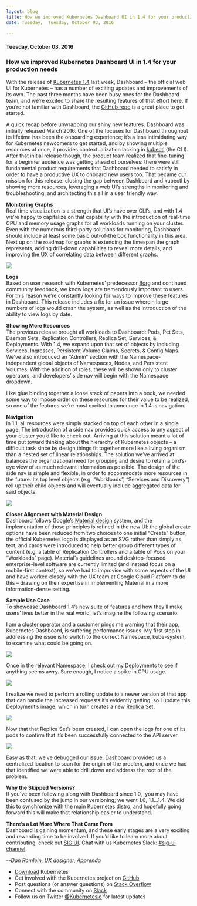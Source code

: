 ```yaml
---
layout: blog
title: How we improved Kubernetes Dashboard UI in 1.4 for your production needs​
date: Tuesday,  Tuesday, October 03, 2016 
 
---
```

#### Tuesday, October 03, 2016 
### How we improved Kubernetes Dashboard UI in 1.4 for your production needs​ 
With the release of [Kubernetes 1.4](http://blog.kubernetes.io/2016/09/kubernetes-1.4-making-it-easy-to-run-on-kuberentes-anywhere.html) last week, Dashboard – the official web UI for Kubernetes – has a number of exciting updates and improvements of its own. The past three months have been busy ones for the Dashboard team, and we’re excited to share the resulting features of that effort here. If you’re not familiar with Dashboard, the [GitHub repo](https://github.com/kubernetes/dashboard#kubernetes-dashboard) is a great place to get started.  
  
A quick recap before unwrapping our shiny new features: Dashboard was initially released March 2016. One of the focuses for Dashboard throughout its lifetime has been the onboarding experience; it’s a less intimidating way for Kubernetes newcomers to get started, and by showing multiple resources at once, it provides contextualization lacking in [kubectl](http://kubernetes.io/docs/user-guide/kubectl-overview/) (the CLI). After that initial release though, the product team realized that fine-tuning for a beginner audience was getting ahead of ourselves: there were still fundamental product requirements that Dashboard needed to satisfy in order to have a productive UX to onboard new users too. That became our mission for this release: closing the gap between Dashboard and kubectl by showing more resources, leveraging a web UI’s strengths in monitoring and troubleshooting, and architecting this all in a user friendly way.  
  
**Monitoring Graphs**  
Real time visualization is a strength that UI’s have over CLI’s, and with 1.4 we’re happy to capitalize on that capability with the introduction of real-time CPU and memory usage graphs for all workloads running on your cluster. Even with the numerous third-party solutions for monitoring, Dashboard should include at least some basic out-of-the box functionality in this area. Next up on the roadmap for graphs is extending the timespan the graph represents, adding drill-down capabilities to reveal more details, and improving the UX of correlating data between different graphs.  
  

[![](https://lh5.googleusercontent.com/q2xNqiQkdcaAY9UdAlxXJkhofpb-AwMKoxE8Jdd3qRB0v8qffi4_s8GUaszmYGclNemAWCrEmbTqegKPfRoUgYHy9aRAYILXqRX1BCdLBQCUGHd-Euv0PuT5VI9viT3iSXBRHshv)](https://lh5.googleusercontent.com/q2xNqiQkdcaAY9UdAlxXJkhofpb-AwMKoxE8Jdd3qRB0v8qffi4_s8GUaszmYGclNemAWCrEmbTqegKPfRoUgYHy9aRAYILXqRX1BCdLBQCUGHd-Euv0PuT5VI9viT3iSXBRHshv)

  

**Logs**  
Based on user research with Kubernetes’ predecessor&nbsp;[Borg](http://research.google.com/pubs/pub43438.html)&nbsp;and continued community feedback, we know logs are tremendously important to users. For this reason we’re constantly looking for ways to improve these features in Dashboard. This release includes a fix for an issue wherein large numbers of logs would crash the system, as well as the introduction of the ability to view logs by date.  
  
**Showing More Resources**  
The previous release brought all workloads to Dashboard: Pods, Pet Sets, Daemon Sets, Replication Controllers, Replica Set, Services, & Deployments. With 1.4, we expand upon that set of objects by including Services, Ingresses, Persistent Volume Claims, Secrets, & Config Maps. We’ve also introduced an “Admin” section with the Namespace-independent global objects of Namespaces, Nodes, and Persistent Volumes. With the addition of roles, these will be shown only to cluster operators, and developers’ side nav will begin with the Namespace dropdown.  
  
Like glue binding together a loose stack of papers into a book, we needed some way to impose order on these resources for their value to be realized, so one of the features we’re most excited to announce in 1.4 is navigation.  
  
**Navigation**  
In 1.1, all resources were simply stacked on top of each other in a single page. The introduction of a side nav provides quick access to any aspect of your cluster you’d like to check out. Arriving at this solution meant a lot of time put toward thinking about the hierarchy of Kubernetes objects – a difficult task since by design things fit together more like a living organism than a nested set of linear relationships. The solution we’ve arrived at balances the organizational need for grouping and desire to retain a bird’s-eye view of as much relevant information as possible. The design of the side nav is simple and flexible, in order to accommodate more resources in the future. Its top level objects (e.g. “Workloads”, “Services and Discovery”) roll up their child objects and will eventually include aggregated data for said objects.  
  
  

[![](https://lh4.googleusercontent.com/wam1i4Y3GGLwNFxynWYK17me9UDCaw3yo0dDqqTt7Y79bJ5YK7uHd3yreRnftPOtRkOvo-CjlWNPEx2raBdCN5JTxG2fU3fwqeIPsDaeuqhnWl0IrSYQ32uC7cVt2q51LQNhialX)](https://lh4.googleusercontent.com/wam1i4Y3GGLwNFxynWYK17me9UDCaw3yo0dDqqTt7Y79bJ5YK7uHd3yreRnftPOtRkOvo-CjlWNPEx2raBdCN5JTxG2fU3fwqeIPsDaeuqhnWl0IrSYQ32uC7cVt2q51LQNhialX)

  

**Closer Alignment with Material Design**  
Dashboard follows Google’s [Material design](https://material.google.com/) system, and the implementation of those principles is refined in the new UI: the global create options have been reduced from two choices to one initial “Create” button, the official Kubernetes logo is displayed as an SVG rather than simply as text, and cards were introduced to help better group different types of content (e.g. a table of Replication Controllers and a table of Pods on your “Workloads” page). Material’s guidelines around desktop-focused enterprise-level software are currently limited (and instead focus on a mobile-first context), so we’ve had to improvise with some aspects of the UI and have worked closely with the UX team at Google Cloud Platform to do this – drawing on their expertise in implementing Material in a more information-dense setting.  
  
**Sample Use Case**  
To showcase Dashboard 1.4’s new suite of features and how they’ll make users’ lives better in the real world, let’s imagine the following scenario:  
  
I am a cluster operator and a customer pings me warning that their app, Kubernetes Dashboard, is suffering performance issues. My first step in addressing the issue is to switch to the correct Namespace, kube-system, to examine what could be going on.  
  
  

 ![](https://lh5.googleusercontent.com/R95VuEQ8GkjTTeJXX-4EE-f-oD4UXYCPGZ5et4YYLuUiB0K3hXSndyFPYHmrKeySBc2t3tMy4B9mT-dr8rIr0WRQLq4Bhe6ygA4GqNLSYvvZcsmdGxeozw3jr8fSDCinG0NSsAjp)
  
Once in the relevant Namespace, I check out my Deployments to see if anything seems awry. Sure enough, I notice a spike in CPU usage.  

 ![](https://lh5.googleusercontent.com/rViAg6xFe219i7qxeBRU62-1SFBLI6VIg3pbU5HBmvIKsb3KJFr5RldP0vziVXao3u-hWM3EMvzTNnSFRQWCTViaQiVbAv_PTjd87s7GOZelroeL4gjcfFU3JljrOKKnWL3Wzy5c)
  
I realize we need to perform a rolling update to a newer version of that app that can handle the increased requests it’s evidently getting, so I update this Deployment’s image, which in turn creates a new [Replica Set](http://kubernetes.io/docs/user-guide/replicasets/).  
  
  

 ![](https://lh4.googleusercontent.com/RdA8N8LPDwnAb-RDX4MHNmHvxc8YRlID79-5WmGJQb7NYuz8oZseVorzATQZWOTTQ_-yp8roniNKuBqmQewzYzyvBRdHcQf_VENm2Qqde0v6LW9-L1FLmqsUx8h9Z5RYfpD_alXx)
  
Now that that Replica Set’s been created, I can open the logs for one of its pods to confirm that it’s been successfully connected to the API server.  
  
  

 ![](https://lh3.googleusercontent.com/zg_lrCL0kH7ai6ZUGz4YKwIfQpwLXnF-mvK9UUL3TZ4ryNLSCSW7Anha5VjoEdwlkSp8-Fhgz16srzPTpoHzguwrGllPp10m2O_rFAfm2W1tq_5ow4FzfAwYVM4Sm1-HuMtcDY34)
  
Easy as that, we’ve debugged our issue. Dashboard provided us a centralized location to scan for the origin of the problem, and once we had that identified we were able to drill down and address the root of the problem.  
  
**Why the Skipped Versions?**  
If you’ve been following along with Dashboard since 1.0, &nbsp;you may have been confused by the jump in our versioning; we went 1.0, 1.1...1.4. We did this to synchronize with the main Kubernetes distro, and hopefully going forward this will make that relationship easier to understand.  
  
**There’s a Lot More Where That Came From**  
Dashboard is gaining momentum, and these early stages are a very exciting and rewarding time to be involved. If you’d like to learn more about contributing, check out [SIG UI](https://github.com/kubernetes/community/blob/master/sig-ui/README.md). Chat with us Kubernetes Slack: [#sig-ui channel](https://kubernetes.slack.com/messages/sig-ui/).  
  
_--Dan Romlein, UX designer, Apprenda_  
  
  

- [Download](http://get.k8s.io/) Kubernetes
- Get involved with the Kubernetes project on [GitHub](https://github.com/kubernetes/kubernetes)&nbsp;
- Post questions (or answer questions) on [Stack Overflow](http://stackoverflow.com/questions/tagged/kubernetes)&nbsp;
- Connect with the community on [Slack](http://slack.k8s.io/)
- Follow us on Twitter [@Kubernetesio](https://twitter.com/kubernetesio) for latest updates
  

  

